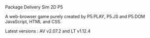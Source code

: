 Package Delivery Sim 2D P5

A web-browser game purely created by P5.PLAY, P5.JS and P5.DOM
JavaScript, HTML and CSS.


Latest versions : 
AV v2.07.2 and 
LT v1.12.4

